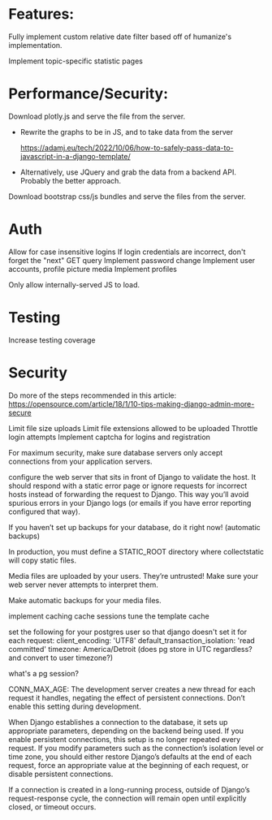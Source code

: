 
# Features:
Fully implement custom relative date filter based off of humanize's implementation.

Implement topic-specific statistic pages

# Performance/Security:
Download plotly.js and serve the file from the server.
  
  - Rewrite the graphs to be in JS, and to take data from the server

    https://adamj.eu/tech/2022/10/06/how-to-safely-pass-data-to-javascript-in-a-django-template/
    
  - Alternatively, use JQuery and grab the data from a backend API.
    Probably the better approach.

Download bootstrap css/js bundles and serve the files from the server.

# Auth
Allow for case insensitive logins
If login credentials are incorrect, don't forget the "next" GET query
Implement password change
Implement user accounts, profile picture media
Implement profiles

Only allow internally-served JS to load.

# Testing
Increase testing coverage

# Security
Do more of the steps recommended in this article:
https://opensource.com/article/18/1/10-tips-making-django-admin-more-secure

Limit file size uploads
Limit file extensions allowed to be uploaded
Throttle login attempts
Implement captcha for logins and registration

For maximum security, make sure database servers only accept connections from your application servers.

configure the web server that sits in front of Django to validate the host. It should respond with a static error page or ignore requests for incorrect hosts instead of forwarding the request to Django. This way you’ll avoid spurious errors in your Django logs (or emails if you have error reporting configured that way).

If you haven’t set up backups for your database, do it right now! (automatic backups)

In production, you must define a STATIC_ROOT directory where collectstatic will copy static files.

Media files are uploaded by your users. They’re untrusted! Make sure your web server never attempts to interpret them.

Make automatic backups for your media files.

implement caching
cache sessions
tune the template cache

set the following for your postgres user so that django doesn't set it for each request:
client_encoding: 'UTF8'
default_transaction_isolation: 'read committed'
timezone: America/Detroit (does pg store in UTC regardless? and convert to user timezone?)

what's a pg session?


CONN_MAX_AGE:
  The development server creates a new thread for each request it handles, negating the effect of persistent connections. Don’t enable this setting during development.

When Django establishes a connection to the database, it sets up appropriate parameters, depending on the backend being used. If you enable persistent connections, this setup is no longer repeated every request. If you modify parameters such as the connection’s isolation level or time zone, you should either restore Django’s defaults at the end of each request, force an appropriate value at the beginning of each request, or disable persistent connections.

If a connection is created in a long-running process, outside of Django’s request-response cycle, the connection will remain open until explicitly closed, or timeout occurs.



